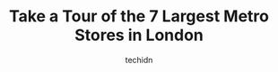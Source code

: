 ---
layout: ampstory
image: https://i0.wp.com/www.auto.or.id/wp-content/uploads/2023/06/metro-0-london-1686323858.jpeg?resize=640,853
author: techidn
featured: false
description: London, Ontario, Canada is a haven for Metro enthusiasts, boasting an impressive array of 7 top-notch establishments. Whether youre a seasoned connoisseur or simply curious to explore the b
title: Take a Tour of the 7 Largest Metro Stores in London
cover:
   title: Take a Tour of the 7 Largest Metro Stores in London
   subtitle: AUTO.OR.ID
   background: https://www.auto.or.id/wp-content/uploads/2023/06/metro-0-london-1686323858.jpeg

pages: 
 - layout: thirds
   top: <h1>#1 Metro</h1>
   bottom: "<p>Clean and well stocked store. Located inside the west side of Cherryhill Village mall. Nice and helping people, good customer service. A little expensive as compared to o</p>"
   background: https://www.auto.or.id/wp-content/uploads/2023/06/metro-1-london-1686323860.jpeg
   backgroundblur: true
 - layout: thirds
   top: <h1>#2 Metro</h1>
   bottom: "<p>155 Clarke Rd, London, ON N5W 5C9, Canada</p>"
   background: https://www.auto.or.id/wp-content/uploads/2023/06/metro-2-london-1686323861.jpeg
   cta:
      link: https://www.auto.or.id/take-a-tour-of-the-7-largest-metro-stores-in-london/
      text: Take a Tour of the 7 Largest Metro Stores in London
 - layout: thirds
   top: <h1>#3 Metro</h1>
   bottom: "<p>1244 Commissioners Rd W, London, ON N6K 1C7, Canada</p>"
   background: https://images.unsplash.com/photo-1580679568899-be51739ba2df?ixlib=rb-4.0.3&ixid=MnwxMjA3fDB8MHxwaG90by1wYWdlfHx8fGVufDB8fHx8&auto=format&fit=crop&w=640&h=853&q=80
   cta:
      link: https://www.auto.or.id/take-a-tour-of-the-7-largest-metro-stores-in-london/
      text: Take a Tour of the 7 Largest Metro Stores in London
 - layout: thirds
   top: <h1>#4 Hotel Metro</h1>
   bottom: "<p>32 Covent Market Pl, London, ON N6A 1E2, Canada</p>"
   background: https://images.unsplash.com/photo-1608585813346-61d43d84de94?ixlib=rb-4.0.3&ixid=MnwxMjA3fDB8MHxwaG90by1wYWdlfHx8fGVufDB8fHx8&auto=format&fit=crop&w=640&h=853&q=80
   cta:
      link: https://www.auto.or.id/take-a-tour-of-the-7-largest-metro-stores-in-london/
      text: Take a Tour of the 7 Largest Metro Stores in London
 - layout: thirds
   top: <h1>#5 Metro</h1>
   bottom: "<p>395 Wellington Rd, London, ON N6C 5Z6, Canada</p>"
   background: https://images.unsplash.com/photo-1610972221114-c48c6bb5d2eb?ixlib=rb-4.0.3&ixid=MnwxMjA3fDB8MHxwaG90by1wYWdlfHx8fGVufDB8fHx8&auto=format&fit=crop&w=640&h=853&q=80
   cta:
      link: https://www.auto.or.id/take-a-tour-of-the-7-largest-metro-stores-in-london/
      text: Take a Tour of the 7 Largest Metro Stores in London
 - layout: thirds
   top: <h1>#6 Metro London Motors</h1>
   bottom: "<p>1206 Oxford St E, London, ON N5Y 3M3, Canada</p>"
   background: https://images.unsplash.com/photo-1623564493214-6137dff043ad?ixlib=rb-4.0.3&ixid=MnwxMjA3fDB8MHxwaG90by1wYWdlfHx8fGVufDB8fHx8&auto=format&fit=crop&w=640&h=853&q=80
   cta:
      link: https://www.auto.or.id/take-a-tour-of-the-7-largest-metro-stores-in-london/
      text: Take a Tour of the 7 Largest Metro Stores in London
 - layout: thirds
   top: <h1>#7 Metro Gardens Byron Village</h1>
   bottom: "<p>Parking, 1244 Commissioners Rd W, London, ON N6K 1C7, Canada</p>"
   background: https://images.unsplash.com/photo-1619843810942-f8010bb6916c?ixlib=rb-4.0.3&ixid=MnwxMjA3fDB8MHxwaG90by1wYWdlfHx8fGVufDB8fHx8&auto=format&fit=crop&w=640&h=853&q=80
   cta:
      link: https://www.auto.or.id/take-a-tour-of-the-7-largest-metro-stores-in-london/
      text: Take a Tour of the 7 Largest Metro Stores in London
 - layout: thirds
   middle: Continue reading...
   background: https://images.unsplash.com/photo-1639664148649-3c0fa2ee24b0?ixlib=rb-4.0.3&ixid=MnwxMjA3fDB8MHxwaG90by1wYWdlfHx8fGVufDB8fHx8&auto=format&fit=crop&w=640&h=853&q=80
   cta:
      link: https://www.auto.or.id/take-a-tour-of-the-7-largest-metro-stores-in-london/
      text: Take a Tour of the 7 Largest Metro Stores in London

---